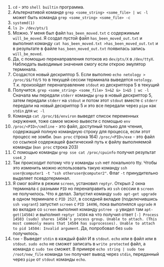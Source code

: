 1. `cd` - это `shell builtin` программа. 
2. Альтернативой команде `grep <some_string> <some_file> | wc -l` может быть команда `grep <some_string> <some_file> -c`
3. `systemd(1)`
4. `ls 2> /dev/pts/1`
5. Можно. У меня был файл `has_been_moved.txt` с содержимым `will_be_moved`. Я создал пустой файл `has_been_moved_out.txt` и выполнил команду `cat has_been_moved.txt >has_been_moved_out.txt` и в результате в файле `has_been_moved_out.txt` появилась запись `will_be_moved`.
6. Да, с помощью перенаправления потоков из `dev/pts/X` в `/dev/ttyX`. Наблюдать выводимые значения смогу если открою эмулятор терминала.
7. Создастся новый дескриптор 5. Если выполню `echo netology > /proc/$$/fd/5` то в текущей сессии терминала выведется `netology`. Т.к. произойдет перенаправление `stdout` из дескриптора 5 в текущий 
8. Получится. `grep <some_string> <some_file> 5>&2 &> 1>&5 | wc -l` Сначала мы передали `stderr` команды `grep` в новый дескриптор 5, затем передали `stderr` на `stdout` и потом этот `stdout` вместе с `stderr` передали на новый дескриптор 5 и это все передали через `pipe` как `stdin` для `wc -l`
9. Команда `cat /proc/$$/environ` выведет список переменных окружения, тоже самое можно вывести с помощью `env`
10. `/proc/<PID>/cmdline` - это файл, доступный только для чтения, содержащий полную командную строку для процесса, если этот процесс не зомби. (`man proc` строка 164) `/proc/<PID>/exe` - это файл со ссылкой содержащей фактический путь к файлу выполняемой команды (`man proc` строка 203)
11. С помощью команды `grep sse cat /proc/cpuinfo` получил результат `sse4_2`
12. Так происходит потому что у команды `ssh` нет локального tty. Чтобы это изменить можно использовать такую команду `ssh user@computer1 -t "ssh otheruser@computer2"`. Флаг `-t` принудительно выделяет псевдотерминал.
13. Я смог войти в режим `screen`, установил `reptyr`. Открыл 2 окна терминала с разными `PID` но перенаправить из `ssh` сессии в `screen` не получилось. Что я делал. Запустил команду `sudo apt-get upgrade` в одном терминале с `PID 2527`, в соседней вкладке (подключившись `ssh vagrant`) запустил `screen` с `PID 14496`, пока выполнялся `upgrade` я во вкладке со `screen` выполнил команду `pstree -p` увидел там `apt-get(14504)` и выполнил `reptyr 14504` на что получил ответ `[-] Process 14503 (sudo) shares 14504's process group. Unable to attach. (This most commonly means that 14504 has suprocesses). Unable to attach to pid 14504: Invalid argument`. 
Да, попробовал без `sudo` получилось.
14. `tee` - Выведет `stdin` в каждый файл И в `stdout`. `echo` или в файл или в `stdout`. `sudo echo` не сможет записать в `write protected` файл, а команда с `sudo tee` сможет. В примере `echo string | sudo tee /root/new_file` команда `tee` получает вывод через `stdin`, переданный через `pipe` от `stdout` команды `echo`.  